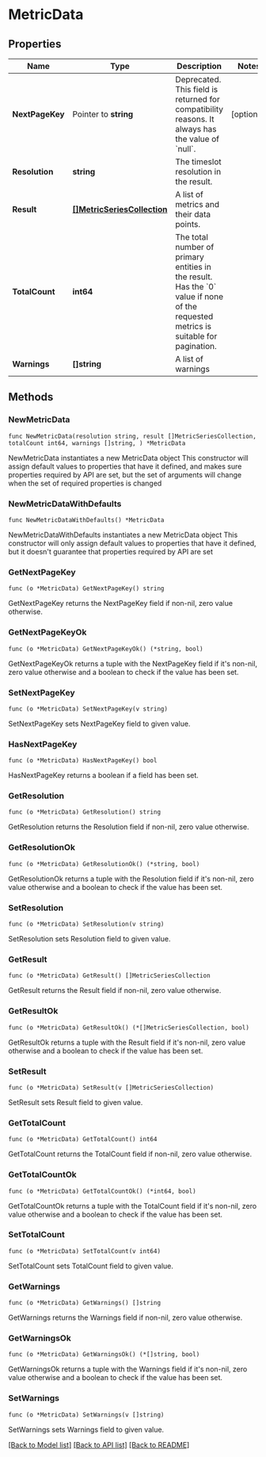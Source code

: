 # MetricData

## Properties

Name | Type | Description | Notes
------------ | ------------- | ------------- | -------------
**NextPageKey** | Pointer to **string** | Deprecated. This field is returned for compatibility reasons. It always has the value of &#x60;null&#x60;. | [optional] 
**Resolution** | **string** | The timeslot resolution in the result. | 
**Result** | [**[]MetricSeriesCollection**](MetricSeriesCollection.md) | A list of metrics and their data points. | 
**TotalCount** | **int64** | The total number of primary entities in the result.   Has the &#x60;0&#x60; value if none of the requested metrics is suitable for pagination. | 
**Warnings** | **[]string** | A list of warnings | 

## Methods

### NewMetricData

`func NewMetricData(resolution string, result []MetricSeriesCollection, totalCount int64, warnings []string, ) *MetricData`

NewMetricData instantiates a new MetricData object
This constructor will assign default values to properties that have it defined,
and makes sure properties required by API are set, but the set of arguments
will change when the set of required properties is changed

### NewMetricDataWithDefaults

`func NewMetricDataWithDefaults() *MetricData`

NewMetricDataWithDefaults instantiates a new MetricData object
This constructor will only assign default values to properties that have it defined,
but it doesn't guarantee that properties required by API are set

### GetNextPageKey

`func (o *MetricData) GetNextPageKey() string`

GetNextPageKey returns the NextPageKey field if non-nil, zero value otherwise.

### GetNextPageKeyOk

`func (o *MetricData) GetNextPageKeyOk() (*string, bool)`

GetNextPageKeyOk returns a tuple with the NextPageKey field if it's non-nil, zero value otherwise
and a boolean to check if the value has been set.

### SetNextPageKey

`func (o *MetricData) SetNextPageKey(v string)`

SetNextPageKey sets NextPageKey field to given value.

### HasNextPageKey

`func (o *MetricData) HasNextPageKey() bool`

HasNextPageKey returns a boolean if a field has been set.

### GetResolution

`func (o *MetricData) GetResolution() string`

GetResolution returns the Resolution field if non-nil, zero value otherwise.

### GetResolutionOk

`func (o *MetricData) GetResolutionOk() (*string, bool)`

GetResolutionOk returns a tuple with the Resolution field if it's non-nil, zero value otherwise
and a boolean to check if the value has been set.

### SetResolution

`func (o *MetricData) SetResolution(v string)`

SetResolution sets Resolution field to given value.


### GetResult

`func (o *MetricData) GetResult() []MetricSeriesCollection`

GetResult returns the Result field if non-nil, zero value otherwise.

### GetResultOk

`func (o *MetricData) GetResultOk() (*[]MetricSeriesCollection, bool)`

GetResultOk returns a tuple with the Result field if it's non-nil, zero value otherwise
and a boolean to check if the value has been set.

### SetResult

`func (o *MetricData) SetResult(v []MetricSeriesCollection)`

SetResult sets Result field to given value.


### GetTotalCount

`func (o *MetricData) GetTotalCount() int64`

GetTotalCount returns the TotalCount field if non-nil, zero value otherwise.

### GetTotalCountOk

`func (o *MetricData) GetTotalCountOk() (*int64, bool)`

GetTotalCountOk returns a tuple with the TotalCount field if it's non-nil, zero value otherwise
and a boolean to check if the value has been set.

### SetTotalCount

`func (o *MetricData) SetTotalCount(v int64)`

SetTotalCount sets TotalCount field to given value.


### GetWarnings

`func (o *MetricData) GetWarnings() []string`

GetWarnings returns the Warnings field if non-nil, zero value otherwise.

### GetWarningsOk

`func (o *MetricData) GetWarningsOk() (*[]string, bool)`

GetWarningsOk returns a tuple with the Warnings field if it's non-nil, zero value otherwise
and a boolean to check if the value has been set.

### SetWarnings

`func (o *MetricData) SetWarnings(v []string)`

SetWarnings sets Warnings field to given value.



[[Back to Model list]](../README.md#documentation-for-models) [[Back to API list]](../README.md#documentation-for-api-endpoints) [[Back to README]](../README.md)



